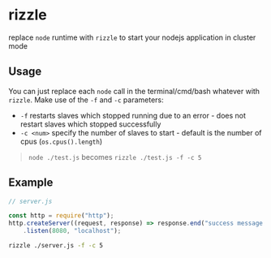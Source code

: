 # rizzle
replace `node` runtime with `rizzle` to start your nodejs application in cluster mode

## Usage
You can just replace each `node` call in the terminal/cmd/bash whatever with `rizzle`. Make use of the `-f` and `-c` parameters:

- `-f` restarts slaves which stopped running due to an error - does not restart slaves which stopped successfully
- `-c <num>` specify the number of slaves to start - default is the number of cpus (`os.cpus().length`)

> `node ./test.js` becomes `rizzle ./test.js -f -c 5`

## Example
```javascript
// server.js

const http = require("http");
http.createServer((request, response) => response.end("success message sent from " + process.pid))
    .listen(8080, "localhost");
```
```bash
rizzle ./server.js -f -c 5
```